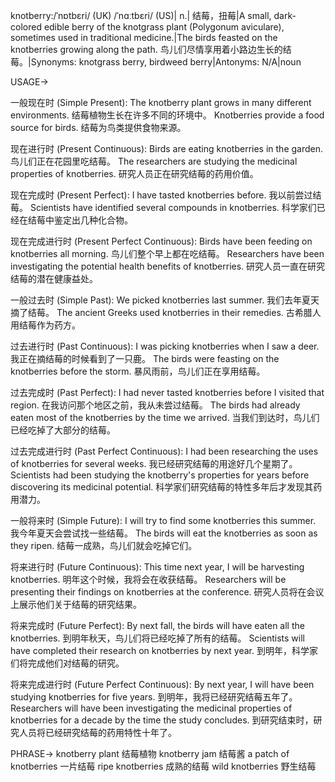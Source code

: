 knotberry:/ˈnɒtbɛri/ (UK) /ˈnɑːtbɛri/ (US)| n.| 结莓，扭莓|A small, dark-colored edible berry of the knotgrass plant (Polygonum aviculare), sometimes used in traditional medicine.|The birds feasted on the knotberries growing along the path. 鸟儿们尽情享用着小路边生长的结莓。|Synonyms:  knotgrass berry, birdweed berry|Antonyms: N/A|noun


USAGE->

一般现在时 (Simple Present):
The knotberry plant grows in many different environments. 结莓植物生长在许多不同的环境中。
Knotberries provide a food source for birds. 结莓为鸟类提供食物来源。

现在进行时 (Present Continuous):
Birds are eating knotberries in the garden. 鸟儿们正在花园里吃结莓。
The researchers are studying the medicinal properties of knotberries. 研究人员正在研究结莓的药用价值。

现在完成时 (Present Perfect):
I have tasted knotberries before. 我以前尝过结莓。
Scientists have identified several compounds in knotberries. 科学家们已经在结莓中鉴定出几种化合物。

现在完成进行时 (Present Perfect Continuous):
Birds have been feeding on knotberries all morning. 鸟儿们整个早上都在吃结莓。
Researchers have been investigating the potential health benefits of knotberries. 研究人员一直在研究结莓的潜在健康益处。

一般过去时 (Simple Past):
We picked knotberries last summer. 我们去年夏天摘了结莓。
The ancient Greeks used knotberries in their remedies. 古希腊人用结莓作为药方。

过去进行时 (Past Continuous):
I was picking knotberries when I saw a deer. 我正在摘结莓的时候看到了一只鹿。
The birds were feasting on the knotberries before the storm.  暴风雨前，鸟儿们正在享用结莓。


过去完成时 (Past Perfect):
I had never tasted knotberries before I visited that region. 在我访问那个地区之前，我从未尝过结莓。
The birds had already eaten most of the knotberries by the time we arrived. 当我们到达时，鸟儿们已经吃掉了大部分的结莓。

过去完成进行时 (Past Perfect Continuous):
I had been researching the uses of knotberries for several weeks. 我已经研究结莓的用途好几个星期了。
Scientists had been studying the knotberry's properties for years before discovering its medicinal potential. 科学家们研究结莓的特性多年后才发现其药用潜力。

一般将来时 (Simple Future):
I will try to find some knotberries this summer. 我今年夏天会尝试找一些结莓。
The birds will eat the knotberries as soon as they ripen. 结莓一成熟，鸟儿们就会吃掉它们。

将来进行时 (Future Continuous):
This time next year, I will be harvesting knotberries. 明年这个时候，我将会在收获结莓。
Researchers will be presenting their findings on knotberries at the conference. 研究人员将在会议上展示他们关于结莓的研究结果。

将来完成时 (Future Perfect):
By next fall, the birds will have eaten all the knotberries. 到明年秋天，鸟儿们将已经吃掉了所有的结莓。
Scientists will have completed their research on knotberries by next year. 到明年，科学家们将完成他们对结莓的研究。

将来完成进行时 (Future Perfect Continuous):
By next year, I will have been studying knotberries for five years. 到明年，我将已经研究结莓五年了。
Researchers will have been investigating the medicinal properties of knotberries for a decade by the time the study concludes. 到研究结束时，研究人员将已经研究结莓的药用特性十年了。



PHRASE->
knotberry plant 结莓植物
knotberry jam 结莓酱
a patch of knotberries 一片结莓
ripe knotberries 成熟的结莓
wild knotberries 野生结莓
